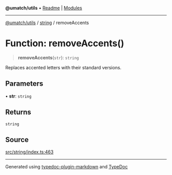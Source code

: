 **@umatch/utils** • [Readme](../../index.md) \| [Modules](../../modules.md)

***

[@umatch/utils](../../modules.md) / [string](../index.md) / removeAccents

# Function: removeAccents()

> **removeAccents**(`str`): `string`

Replaces accented letters with their standard versions.

## Parameters

• **str**: `string`

## Returns

`string`

## Source

[src/string/index.ts:463](https://github.com/umatch-oficial/utils/blob/4c813c4/src/string/index.ts#L463)

***

Generated using [typedoc-plugin-markdown](https://www.npmjs.com/package/typedoc-plugin-markdown) and [TypeDoc](https://typedoc.org/)
